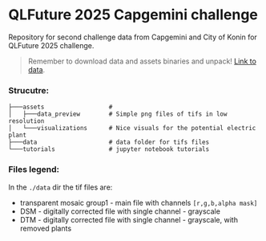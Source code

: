 # QLFuture 2025 Capgemini challenge

Repository for second challenge data from Capgemini and City of Konin for QLFuture 2025 challenge.

> Remember to download data and assets binaries and unpack! [Link to data](https://github.com/Kowalikov/QLFuture_challenge/releases/tag/v1.0).

### Strucutre:

```
├───assets                  #
│   ├───data_preview        # Simple png files of tifs in low resolution
│   └───visualizations      # Nice visuals for the potential electric plant
├───data                    # data folder for tifs files
└───tutorials               # jupyter notebook tutorials
```



### Files legend:

In the `./data` dir the tif files are:
- transparent mosaic group1 - main file with channels `[r,g,b,alpha mask]`
- DSM - digitally corrected file with single channel - grayscale
- DTM - digitally corrected file with single channel - grayscale, with removed plants
